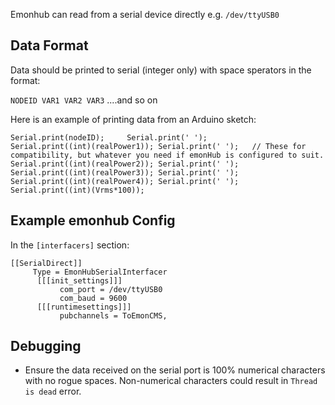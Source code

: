 Emonhub can read from a serial device directly e.g. `/dev/ttyUSB0`

## Data Format

Data should be printed to serial (integer only) with space sperators in the format:

`NODEID VAR1 VAR2 VAR3` ....and so on

Here is an example of printing data from an Arduino sketch:


```
Serial.print(nodeID);     Serial.print(' ');
Serial.print((int)(realPower1)); Serial.print(' ');   // These for compatibility, but whatever you need if emonHub is configured to suit.
Serial.print((int)(realPower2)); Serial.print(' ');
Serial.print((int)(realPower3)); Serial.print(' ');
Serial.print((int)(realPower4)); Serial.print(' ');
Serial.print((int)(Vrms*100));
```

## Example emonhub Config

In the `[interfacers]` section:

```
[[SerialDirect]]
     Type = EmonHubSerialInterfacer
      [[[init_settings]]]
           com_port = /dev/ttyUSB0
           com_baud = 9600
      [[[runtimesettings]]]
           pubchannels = ToEmonCMS,
```

## Debugging

- Ensure the data received on the serial port is 100% numerical characters with no rogue spaces. Non-numerical characters could result in `Thread is dead` error.